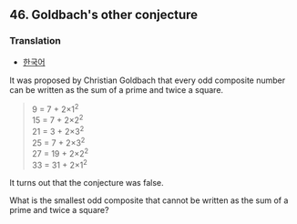 ## 46. Goldbach's other conjecture

### Translation
* [한국어](./translation-ko.md)

It was proposed by Christian Goldbach that every odd composite number can be written as the sum of a prime and twice a square.

> 9 = 7 + 2&times;1<sup>2</sup><br>
> 15 = 7 + 2&times;2<sup>2</sup><br>
> 21 = 3 + 2&times;3<sup>2</sup><br>
> 25 = 7 + 2&times;3<sup>2</sup><br>
> 27 = 19 + 2&times;2<sup>2</sup><br>
> 33 = 31 + 2&times;1<sup>2</sup>

It turns out that the conjecture was false.

What is the smallest odd composite that cannot be written as the sum of a prime and twice a square?
